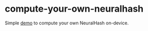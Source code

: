 # compute-your-own-neuralhash
Simple [demo](https://greentfrapp.github.io/compute-your-own-neuralhash) to compute your own NeuralHash on-device.
